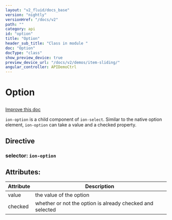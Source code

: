 ```yaml
---
layout: "v2_fluid/docs_base"
version: "nightly"
versionHref: "/docs/v2"
path: ""
category: api
id: "option"
title: "Option"
header_sub_title: "Class in module "
doc: "Option"
docType: "class"
show_preview_device: true
preview_device_url: "/docs/v2/demos/item-sliding/"
angular_controller: APIDemoCtrl 
---
```










<h1 class="api-title">


Option






</h1>

<a class="improve-v2-docs" href='http://github.com/driftyco/ionic/edit/2.0/ionic/components/option/option.ts#L2'>
Improve this doc
</a>






<p><code>ion-option</code> is a child component of <code>ion-select</code>. Similar to the native option element, <code>ion-option</code> can take a value and a checked property.</p>


<h2>Directive</h2>
<h3>selector: <code>ion-option</code></h3>
<!-- @usage tag -->


<!-- @property tags -->

<h2>Attributes:</h2>
<table class="table" style="margin:0;">
<thead>
<tr>
<th>Attribute</th>









<th>Description</th>
</tr>
</thead>
<tbody>

<tr>
<td>
value
</td>



<td>
the value of the option
</td>
</tr>

<tr>
<td>
checked
</td>



<td>
whether or not the option is already checked and selected

</td>
</tr>

</tbody>
</table>



<!-- instance methods on the class --><!-- related link --><!-- end content block -->


<!-- end body block -->

